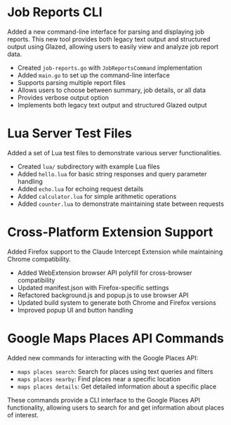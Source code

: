 # Job Reports CLI

Added a new command-line interface for parsing and displaying job reports. This new tool provides both legacy text output and structured output using Glazed, allowing users to easily view and analyze job report data.

- Created `job-reports.go` with `JobReportsCommand` implementation
- Added `main.go` to set up the command-line interface
- Supports parsing multiple report files
- Allows users to choose between summary, job details, or all data
- Provides verbose output option
- Implements both legacy text output and structured Glazed output

# Lua Server Test Files

Added a set of Lua test files to demonstrate various server functionalities.

- Created `lua/` subdirectory with example Lua files
- Added `hello.lua` for basic string responses and query parameter handling
- Added `echo.lua` for echoing request details
- Added `calculator.lua` for simple arithmetic operations
- Added `counter.lua` to demonstrate maintaining state between requests

# Cross-Platform Extension Support

Added Firefox support to the Claude Intercept Extension while maintaining Chrome compatibility.

- Added WebExtension browser API polyfill for cross-browser compatibility
- Updated manifest.json with Firefox-specific settings
- Refactored background.js and popup.js to use browser API
- Updated build system to generate both Chrome and Firefox versions
- Improved popup UI and button handling

# Google Maps Places API Commands

Added new commands for interacting with the Google Places API:
- `maps places search`: Search for places using text queries and filters
- `maps places nearby`: Find places near a specific location
- `maps places details`: Get detailed information about a specific place

These commands provide a CLI interface to the Google Places API functionality, allowing users to search for and get information about places of interest.
